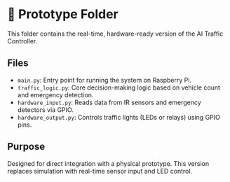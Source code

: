 # 🔌 Prototype Folder

This folder contains the real-time, hardware-ready version of the AI Traffic Controller.

## Files
- `main.py`: Entry point for running the system on Raspberry Pi.
- `traffic_logic.py`: Core decision-making logic based on vehicle count and emergency detection.
- `hardware_input.py`: Reads data from IR sensors and emergency detectors via GPIO.
- `hardware_output.py`: Controls traffic lights (LEDs or relays) using GPIO pins.

## Purpose
Designed for direct integration with a physical prototype. This version replaces simulation with real-time sensor input and LED control.
